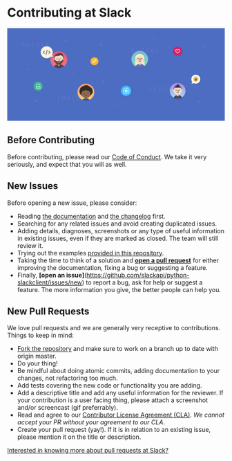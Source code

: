 # Contributing at Slack

![Header Image](contributing_header_slack.png)

## Before Contributing

Before contributing, please read our [Code of Conduct](./CODE_OF_CONDUCT.md). We take it very seriously, and expect that you will as well.

## New Issues

Before opening a new issue, please consider:

  - Reading [the documentation](https://github.com/slackapi/python-slackclient/blob/master/README.md) and [the changelog](https://github.com/slackapi/python-slackclient/blob/master/CHANGELOG.md) first.
  - Searching for any related issues and avoid creating duplicated issues.
  - Adding details, diagnoses, screenshots or any type of useful information in existing issues, even if they are marked as closed. The team will still review it.
  - Trying out the examples [provided in this repository](https://github.com/slackapi/python-slackclient/tree/master/examples).
  - Taking the time to think of a solution and [**open a pull request**](#new-pull-requests) for either improving the documentation, fixing a bug or suggesting a feature.
  - Finally, **[open an issue]**(https://github.com/slackapi/python-slackclient/issues/new) to report a bug, ask for help or suggest a feature. The more information you give, the better people can help you.


## New Pull Requests

We love pull requests and we are generally very receptive to contributions. Things to keep in mind:

- [Fork the repository](https://github.com/slackapi/python-slackclient) and make sure to work on a branch up to date with origin master.
- Do your thing!
- Be mindful about doing atomic commits, adding documentation to your changes, not refactoring too much.
- Add tests covering the new code or functionality you are adding.
- Add a descriptive title and add any useful information for the reviewer. If your contribution is a user facing thing, please attach a screenshot and/or screencast (gif preferrably).
- Read and agree to our [Contributor License Agreement (CLA)](https://docs.google.com/a/slack-corp.com/forms/d/1q_w8rlJG_x_xJOoSUMNl7R35rkpA7N6pUkKhfHHMD9c/viewform). _We cannot accept your PR without your agreement to our CLA_.
- Create your pull request (yay!). If it is in relation to an existing issue, please mention it on the title or description.

[Interested in knowing more about pull requests at Slack?](https://slack.engineering/on-empathy-pull-requests-979e4257d158#.awxtvmb2z)
